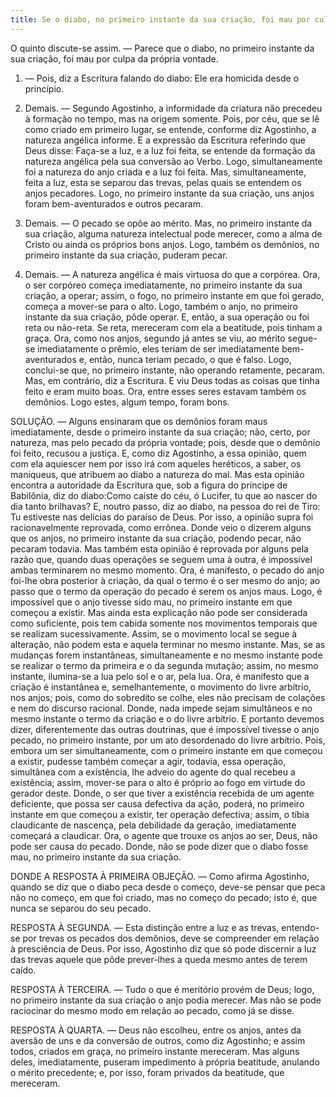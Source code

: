 ```yaml
---
title: Se o diabo, no primeiro instante da sua criação, foi mau por culpa da própria vontade
---
```


O quinto discute-se assim. — Parece que o diabo, no primeiro instante da sua criação, foi mau por culpa da própria vontade.  

1. — Pois, diz a Escritura falando do diabo: Ele era homicida desde o princípio.  

2. Demais. — Segundo Agostinho, a informidade da criatura não precedeu à formação no tempo, mas na origem somente. Pois, por céu, que se lê como criado em primeiro lugar, se entende, conforme diz Agostinho, a natureza angélica informe. E a expressão da Escritura referindo que Deus disse: Faça-se a luz, e a luz foi feita, se entende da formação da natureza angélica pela sua conversão ao Verbo. Logo, simultaneamente foi a natureza do anjo criada e a luz foi feita. Mas, simultaneamente, feita a luz, esta se separou das trevas, pelas quais se entendem os anjos pecadores. Logo, no primeiro instante da sua criação, uns anjos foram bem-aventurados e outros pecaram.  

3. Demais. — O pecado se opõe ao mérito. Mas, no primeiro instante da sua criação, alguma natureza intelectual pode merecer, como a alma de Cristo ou ainda os próprios bons anjos. Logo, também os demônios, no primeiro instante da sua criação, puderam pecar.  

4. Demais. — A natureza angélica é mais virtuosa do que a corpórea. Ora, o ser corpóreo começa imediatamente, no primeiro instante da sua criação, a operar; assim, o fogo, no primeiro instante em que foi gerado, começa a mover-se para o alto. Logo, também o anjo, no primeiro instante da sua criação, pôde operar. E, então, a sua operação ou foi reta ou não-reta. Se reta, mereceram com ela a beatitude, pois tinham a graça. Ora, como nos anjos, segundo já antes se viu, ao mérito segue-se imediatamente o prêmio, eles teriam de ser imediatamente bem-aventurados e, então, nunca teriam pecado, o que é falso. Logo, conclui-se que, no primeiro instante, não operando retamente, pecaram.  Mas, em contrário, diz a Escritura. E viu Deus todas as coisas que tinha feito e eram muito boas. Ora, entre esses seres estavam também os demônios. Logo estes, algum tempo, foram bons.  

SOLUÇÃO. — Alguns ensinaram que os demônios foram maus imediatamente, desde o primeiro instante da sua criação; não, certo, por natureza, mas pelo pecado da própria vontade; pois, desde que o demônio foi feito, recusou a justiça. E, como diz Agostinho, a essa opinião, quem com ela aquiescer nem por isso irá com aqueles heréticos, a saber, os maniqueus, que atribuem ao diabo a natureza do mal.  Mas esta opinião encontra a autoridade da Escritura que, sob a figura do príncipe de Babilônia, diz do diabo:Como caíste do céu, ó Lucifer, tu que ao nascer do dia tanto brilhavas? E, noutro passo, diz ao diabo, na pessoa do rei de Tiro: Tu estiveste nas delícias do paraíso de Deus. Por isso, a opinião supra foi racionavelmente reprovada, como errônea.  Donde veio o dizerem alguns que os anjos, no primeiro instante da sua criação, podendo pecar, não pecaram todavia.  Mas também esta opinião é reprovada por alguns pela razão que, quando duas operações se seguem uma à outra, é impossível ambas terminarem no mesmo momento. Ora, é manifesto, o pecado do anjo foi-lhe obra posterior à criação, da qual o termo é o ser mesmo do anjo; ao passo que o termo da operação do pecado é serem os anjos maus. Logo, é impossível que o anjo tivesse sido mau, no primeiro instante em que começou a existir.  Mas ainda esta explicação não pode ser considerada como suficiente, pois tem cabida somente nos movimentos temporais que se realizam sucessivamente. Assim, se o movimento local se segue à alteração, não podem esta e aquela terminar no mesmo instante. Mas, se as mudanças forem instantâneas, simultaneamente e no mesmo instante pode se realizar o termo da primeira e o da segunda mutação; assim, no mesmo instante, ilumina-se a lua pelo sol e o ar, pela lua. Ora, é manifesto que a criação é instantânea e, semelhantemente, o movimento do livre arbítrio, nos anjos; pois, como do sobredito se colhe, eles não precisam de colações e nem do discurso racional. Donde, nada impede sejam simultâneos e no mesmo instante o termo da criação e o do livre arbítrio. E portanto devemos dizer, diferentemente das outras doutrinas, que é impossível tivesse o anjo pecado, no primeiro instante, por um ato desordenado do livre arbítrio. Pois, embora um ser simultaneamente, com o primeiro instante em que começou a existir, pudesse também começar a agir, todavia, essa operação, simultânea com a existência, lhe adveio do agente do qual recebeu a existência; assim, mover-se para o alto é próprio ao fogo em virtude do gerador deste. Donde, o ser que tiver a existência recebida de um agente deficiente, que possa ser causa defectiva da ação, poderá, no primeiro instante em que começou a existir, ter operação defectiva; assim, o tíbia claudicante de nascença, pela debilidade da geração, imediatamente começará a claudicar. Ora, o agente que trouxe os anjos ao ser, Deus, não pode ser causa do pecado.  Donde, não se pode dizer que o diabo fosse mau, no primeiro instante da sua criação.  

DONDE A RESPOSTA À PRIMEIRA OBJEÇÃO. — Como afirma Agostinho, quando se diz que o diabo peca desde o começo, deve-se pensar que peca não no começo, em que foi criado, mas no começo do pecado; isto é, que nunca se separou do seu pecado.  

RESPOSTA À SEGUNDA. — Esta distinção entre a luz e as trevas, entendo-se por trevas os pecados dos demônios, deve se compreender em relação à presciência de Deus. Por isso, Agostinho diz que só pode discernir a luz das trevas aquele que pôde prever-lhes a queda mesmo antes de terem caído.  

RESPOSTA À TERCEIRA. — Tudo o que é meritório provém de Deus; logo, no primeiro instante da sua criação o anjo podia merecer. Mas não se pode raciocinar do mesmo modo em relação ao pecado, como já se disse.  

RESPOSTA À QUARTA. — Deus não escolheu, entre os anjos, antes da aversão de uns e da conversão de outros, como diz Agostinho; e assim todos, criados em graça, no primeiro instante mereceram. Mas alguns deles, imediatamente, puseram impedimento à própria beatitude, anulando o mérito precedente; e, por isso, foram privados da beatitude, que mereceram.